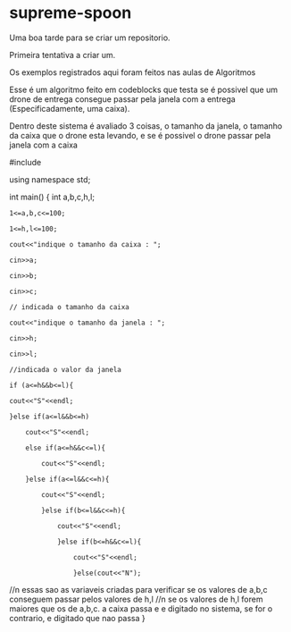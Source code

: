 # supreme-spoon

Uma boa tarde para se criar um repositorio.

Primeira tentativa a criar um.

Os exemplos registrados aqui foram feitos nas aulas de Algoritmos

Esse é um algoritmo feito em codeblocks que testa se é possivel que um drone de entrega consegue passar pela janela com a entrega (Especificadamente, uma caixa).

Dentro deste sistema é avaliado 3 coisas, o tamanho da janela, o tamanho da caixa que o drone esta levando, e se é possivel o drone passar pela janela com a caixa


#include <iostream>

using namespace std;

int main()
{
    int a,b,c,h,l;
    
    1<=a,b,c<=100;
    
    1<=h,l<=100;
    
    cout<<"indique o tamanho da caixa : ";
    
    cin>>a;
    
    cin>>b;
    
    cin>>c;
    
    // indicada o tamanho da caixa
    
    cout<<"indique o tamanho da janela : ";
    
    cin>>h;
    
    cin>>l;
    
    //indicada o valor da janela
    
    if (a<=h&&b<=l){
    
    cout<<"S"<<endl;
    
    }else if(a<=l&&b<=h)
    
        cout<<"S"<<endl;
        
        else if(a<=h&&c<=l){
        
            cout<<"S"<<endl;
            
        }else if(a<=l&&c<=h){
        
            cout<<"S"<<endl;
            
            }else if(b<=l&&c<=h){
            
                cout<<"S"<<endl;
                
                }else if(b<=h&&c<=l){
                
                    cout<<"S"<<endl;
                    
                    }else(cout<<"N");
                    
//n essas sao as variaveis criadas para verificar se os valores de a,b,c conseguem passar pelos valores de h,l
//n se os valores de h,l forem maiores que os de a,b,c. a caixa passa e e digitado no sistema, se for o contrario, e digitado que nao passa
                }

